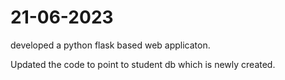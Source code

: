 # 21-06-2023
developed a python flask based web applicaton.


Updated the code to point to student db which is newly created.

